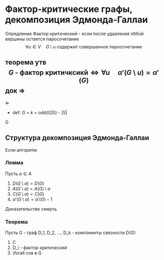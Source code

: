 # Фактор-критические графы, декомпозиция Эдмонда-Галлаи
Опредление
Фактор критический - если после удааления лббой вершины остается паросочетание
$$\forall u \in V \quad G \setminus u \text{ содержит совершенное паросочетание}$$

теорема
утв
$$G \text{ - фактор критичксикй} \iff \forall u \quad \alpha'(G \setminus u) = \alpha'(G)$$
док
$\Rightarrow$
- 

$\Leftarrow$
- def: G = k = odd(G|S) - |S|

G

## Структура декомпозиция Эдмонда-Галлаи
Если алгоритм

### Лемма
Пусть $a \in A$
1) $D(G \setminus a) = D(G)$
2) $A(G \setminus a) = A(G) \setminus a$
3) $C(G \setminus a) = C(G)$
4) $\alpha'(G \setminus a) =  \alpha'(G) - 1$

Доказательство
смерть

### Теорема 
Пусть G - граф
D_1, D_2, ..., D_k - компоненты связности D(G)
1) C 
2) D_i - фактор критический
3) \forall сов в G
